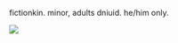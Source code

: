 fictionkin. minor, adults dniuid. he/him only.

![](https://epic.crd.co/assets/images/gallery18/1adc3f79.gif?v=44f86f0d)
<!---
touyaoi/touyaoi is a ✨ special ✨ repository because its `README.md` (this file) appears on your GitHub profile.
You can click the Preview link to take a look at your changes.
--->
